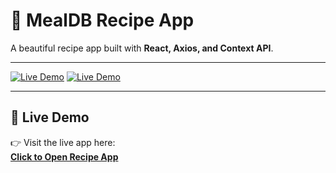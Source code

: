 # 🍲 MealDB Recipe App

A beautiful recipe app built with **React, Axios, and Context API**.

---

[![Live Demo](https://img.shields.io/badge/VIEW%20LIVE-DEMO-purple?style=for-the-badge&logo=github)](https://shruti7869.github.io/mealdb-food-recipe-app-with-axios)
[![Live Demo](https://img.shields.io/badge/VIEW%20LIVE-DEMO-purple?style=for-the-badge&logo=github)](https://shruti7869.github.io/mealdb-food-recipe-app-with-axios)

---

## 🚀 Live Demo

👉 Visit the live app here:  
**[Click to Open Recipe App](https://shruti7869.github.io/mealdb-food-recipe-app-with-axios)**
